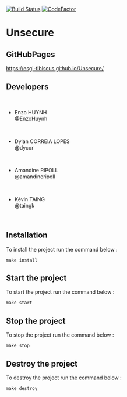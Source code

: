 [![Build Status](https://travis-ci.com/ESGI-Tibiscus/Unsecure.svg?branch=master)](https://travis-ci.com/ESGI-Tibiscus/Unsecure)
[![CodeFactor](https://www.codefactor.io/repository/github/esgi-tibiscus/unsecure/badge)](https://www.codefactor.io/repository/github/esgi-tibiscus/unsecure)

# Unsecure

## GitHubPages

https://esgi-tibiscus.github.io/Unsecure/

## Developers

<br>

- Enzo HUYNH <br>
@EnzoHuynh

<br>

- Dylan CORREIA LOPES <br>
@dycor

<br>

- Amandine RIPOLL <br>
@amandineripoll

<br>

- Kévin TAING <br>
@taingk

<br>

## Installation

To install the project run the command below :

```
make install
```

## Start the project

To start the project run the command below :

```
make start
```

## Stop the project

To stop the project run the command below :

```
make stop
```

## Destroy the project

To destroy the project run the command below :

```
make destroy
```

